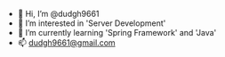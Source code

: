 - 👋 Hi, I’m @dudgh9661
- 👀 I’m interested in 'Server Development'
- 🌱 I’m currently learning 'Spring Framework' and 'Java'
- 📫 dudgh9661@gmail.com 

<!---
dudgh9661/dudgh9661 is a ✨ special ✨ repository because its `README.md` (this file) appears on your GitHub profile.
You can click the Preview link to take a look at your changes.
--->
